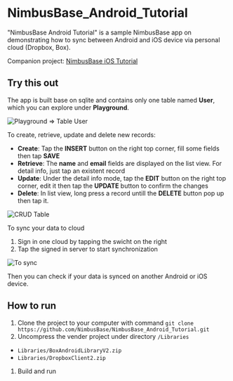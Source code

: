 NimbusBase_Android_Tutorial
===========================

"NimbusBase Android Tutorial" is a sample NimbusBase app on demonstrating how to sync between Android and iOS device via personal cloud (Dropbox, Box).

Companion project: [NimbusBase iOS Tutorial](https://github.com/NimbusBase/NimbusBase_iOS) 

## Try this out

The app is built base on sqlite and contains only one table named **User**, which you can explore under **Playground**.

![Playground => Table User](https://)

To create, retrieve, update and delete new records:
+ **Create**: Tap the **INSERT** button on the right top corner, fill some fields then tap **SAVE**
+ **Retrieve**: The **name** and **email** fields are displayed on the list view. For detail info, just tap an existent record
+ **Update**: Under the detail info mode, tap the **EDIT** button on the right top corner, edit it then tap the **UPDATE** button to confirm the changes
+ **Delete**: In list view, long press a record untill the **DELETE** button pop up then tap it.

![CRUD Table](https://)

To sync your data to cloud

1. Sign in one cloud by tapping the swicht on the right
1. Tap the signed in server to start synchronization

![To sync](https://)

Then you can check if your data is synced on another Android or iOS device.

## How to run

1. Clone the project to your computer with command `git clone https://github.com/NimbusBase/NimbusBase_Android_Tutorial.git`
1. Uncompress the vender project under directory `/Libraries`
  + `Libraries/BoxAndroidLibraryV2.zip`
  + `Libraries/DropboxClient2.zip`
1. Build and run
